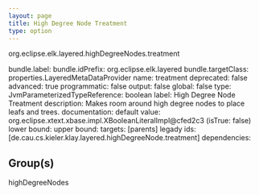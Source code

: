 ```yaml
---
layout: page
title: High Degree Node Treatment
type: option
---
```

org.eclipse.elk.layered.highDegreeNodes.treatment

bundle.label: 
bundle.idPrefix: org.eclipse.elk.layered
bundle.targetClass: properties.LayeredMetaDataProvider
name: treatment
deprecated: false
advanced: true
programmatic: false
output: false
global: false
type: JvmParameterizedTypeReference: boolean
label: High Degree Node Treatment
description: Makes room around high degree nodes to place leafs and trees.
documentation: 
default value: org.eclipse.xtext.xbase.impl.XBooleanLiteralImpl@cfed2c3 (isTrue: false)
lower bound: 
upper bound: 
targets: [parents]
legady ids: [de.cau.cs.kieler.klay.layered.highDegreeNode.treatment]
dependencies:

## Group(s)
highDegreeNodes 

